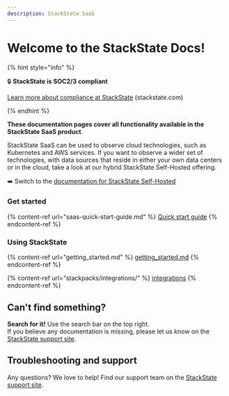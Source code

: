 ```yaml
---
description: StackState SaaS
---
```


# Welcome to the StackState Docs!

{% hint style="info" %}

🔒 **StackState is SOC2/3 compliant**

[Learn more about compliance at StackState](https://www.stackstate.com/compliance) \(stackstate.com\)

{% endhint %}

**These documentation pages cover all functionality available in the StackState SaaS product**. 

StackState SaaS can be used to observe cloud technologies, such as Kubernetes and AWS services. If you want to observe a wider set of technologies, with data sources that reside in either your own data centers or in the cloud, take a look at our hybrid StackState Self-Hosted offering.

➡️ Switch to the [documentation for StackState Self-Hosted](https://docs.stackstate.com/)

### Get started

{% content-ref url="saas-quick-start-guide.md" %}
[Quick start guide](saas-quick-start-guide.md)
{% endcontent-ref %}

### Using StackState

{% content-ref url="getting_started.md" %}
[getting_started.md](getting_started.md)
{% endcontent-ref %}

{% content-ref url="stackpacks/integrations/" %}
[integrations](stackpacks/integrations/)
{% endcontent-ref %}

## Can't find something?

**Search for it!** Use the search bar on the top right.\
If you believe any documentation is missing, please let us know on the [StackState support site](http://support.stackstate.com).

## Troubleshooting and support

Any questions? We love to help! Find our support team on the [StackState support site](http://support.stackstate.com).
